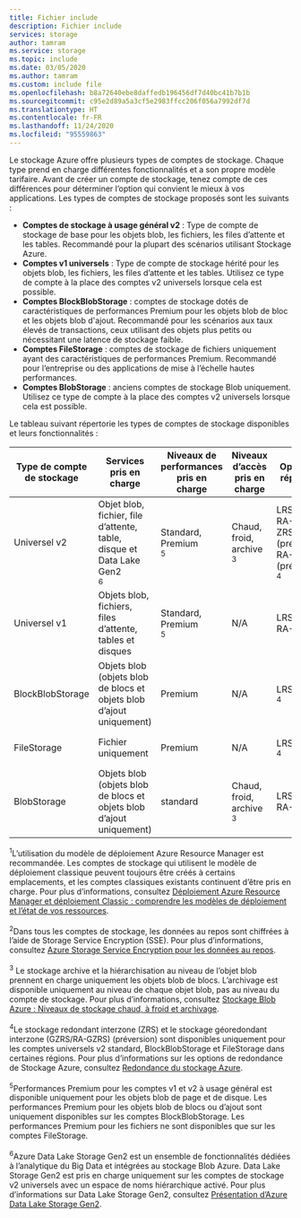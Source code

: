 ```yaml
---
title: Fichier include
description: Fichier include
services: storage
author: tamram
ms.service: storage
ms.topic: include
ms.date: 03/05/2020
ms.author: tamram
ms.custom: include file
ms.openlocfilehash: b8a72640ebe8daffedb196456df7d40bc41b7b1b
ms.sourcegitcommit: c95e2d89a5a3cf5e2983ffcc206f056a7992df7d
ms.translationtype: HT
ms.contentlocale: fr-FR
ms.lasthandoff: 11/24/2020
ms.locfileid: "95559863"
---
```

Le stockage Azure offre plusieurs types de comptes de stockage. Chaque type prend en charge différentes fonctionnalités et a son propre modèle tarifaire. Avant de créer un compte de stockage, tenez compte de ces différences pour déterminer l’option qui convient le mieux à vos applications. Les types de comptes de stockage proposés sont les suivants :

- **Comptes de stockage à usage général v2** : Type de compte de stockage de base pour les objets blob, les fichiers, les files d’attente et les tables. Recommandé pour la plupart des scénarios utilisant Stockage Azure.
- **Comptes v1 universels** : Type de compte de stockage hérité pour les objets blob, les fichiers, les files d’attente et les tables. Utilisez ce type de compte à la place des comptes v2 universels lorsque cela est possible.
- **Comptes BlockBlobStorage** : comptes de stockage dotés de caractéristiques de performances Premium pour les objets blob de bloc et les objets blob d'ajout. Recommandé pour les scénarios aux taux élevés de transactions, ceux utilisant des objets plus petits ou nécessitant une latence de stockage faible.
- **Comptes FileStorage** : comptes de stockage de fichiers uniquement ayant des caractéristiques de performances Premium. Recommandé pour l’entreprise ou des applications de mise à l’échelle hautes performances.
- **Comptes BlobStorage** : anciens comptes de stockage Blob uniquement. Utilisez ce type de compte à la place des comptes v2 universels lorsque cela est possible.

Le tableau suivant répertorie les types de comptes de stockage disponibles et leurs fonctionnalités :

| Type de compte de stockage | Services pris en charge                       | Niveaux de performances pris en charge      | Niveaux d’accès pris en charge         | Options de réplication               | Modèle de déploiement<div role="complementary" aria-labelledby="deployment-model"><sup>1</sup></div> | Chiffrement<div role="complementary" aria-labelledby="encryption"><sup>2</sup></div> |
|----------------------|------------------------------------------|-----------------------------|--------------------------------|-----------------------------------|------------------------------|------------------------|
| Universel v2   | Objet blob, fichier, file d’attente, table, disque et Data Lake Gen2<div role="complementary" aria-labelledby="data-lake-gen2"><sup>6</sup></div>      | Standard, Premium<div role="complementary" aria-labelledby="premium-performance"><sup>5</sup></div> | Chaud, froid, archive<div role="complementary" aria-labelledby="archive"><sup>3</sup></div> | LRS, GRS, RA-GRS, ZRS, GZRS (préversion), RA-GZRS (préversion)<div role="complementary" aria-labelledby="zone-redundant-storage"><sup>4</sup></div> | Gestionnaire de ressources             | Chiffré              |
| Universel v1   | Objets blob, fichiers, files d’attente, tables et disques       | Standard, Premium<div role="complementary" aria-labelledby="premium-performance"><sup>5</sup></div> | N/A                            | LRS, GRS, RA-GRS                  | Resource Manager, Classic    | Chiffré              |
| BlockBlobStorage   | Objets blob (objets blob de blocs et objets blob d’ajout uniquement) | Premium                       | N/A                            | LRS, ZRS<div role="complementary" aria-labelledby="zone-redundant-storage"><sup>4</sup></div>                               | Gestionnaire de ressources             | Chiffré              |
| FileStorage   | Fichier uniquement | Premium                       | N/A                            | LRS, ZRS<div role="complementary" aria-labelledby="zone-redundant-storage"><sup>4</sup></div>                               | Gestionnaire de ressources             | Chiffré              |
| BlobStorage         | Objets blob (objets blob de blocs et objets blob d’ajout uniquement) | standard                      | Chaud, froid, archive<div role="complementary" aria-labelledby="archive"><sup>3</sup></div> | LRS, GRS, RA-GRS                  | Gestionnaire de ressources             | Chiffré              |

<div id="deployment-model"><sup>1</sup>L’utilisation du modèle de déploiement Azure Resource Manager est recommandée. Les comptes de stockage qui utilisent le modèle de déploiement classique peuvent toujours être créés à certains emplacements, et les comptes classiques existants continuent d’être pris en charge. Pour plus d’informations, consultez <a href="/azure/azure-resource-manager/resource-manager-deployment-model">Déploiement Azure Resource Manager et déploiement Classic : comprendre les modèles de déploiement et l’état de vos ressources</a>.</div><br/>

<div id="encryption"><sup>2</sup>Dans tous les comptes de stockage, les données au repos sont chiffrées à l’aide de Storage Service Encryption (SSE). Pour plus d’informations, consultez <a href="/azure/storage/common/storage-service-encryption">Azure Storage Service Encryption pour les données au repos</a>.</div><br/>

<div id="archive"><sup>3</sup> Le stockage archive et la hiérarchisation au niveau de l’objet blob prennent en charge uniquement les objets blob de blocs. L’archivage est disponible uniquement au niveau de chaque objet blob, pas au niveau du compte de stockage. Pour plus d’informations, consultez <a href="/azure/storage/blobs/storage-blob-storage-tiers">Stockage Blob Azure : Niveaux de stockage chaud, à froid et archivage</a>.</div><br/>

<div id="zone-redundant-storage"><sup>4</sup>Le stockage redondant interzone (ZRS) et le stockage géoredondant interzone (GZRS/RA-GZRS) (préversion) sont disponibles uniquement pour les comptes universels v2 standard, BlockBlobStorage et FileStorage dans certaines régions. Pour plus d’informations sur les options de redondance de Stockage Azure, consultez <a href="/azure/storage/common/storage-redundancy">Redondance du stockage Azure</a>.</div><br/>

<div id="premium-performance"><sup>5</sup>Performances Premium pour les comptes v1 et v2 à usage général est disponible uniquement pour les objets blob de page et de disque. Les performances Premium pour les objets blob de blocs ou d’ajout sont uniquement disponibles sur les comptes BlockBlobStorage. Les performances Premium pour les fichiers ne sont disponibles que sur les comptes FileStorage.</div><br/>

<div id="data-lake-gen2"><sup>6</sup>Azure Data Lake Storage Gen2 est un ensemble de fonctionnalités dédiées à l’analytique du Big Data et intégrées au stockage Blob Azure. Data Lake Storage Gen2 est pris en charge uniquement sur les comptes de stockage v2 universels avec un espace de noms hiérarchique activé. Pour plus d’informations sur Data Lake Storage Gen2, consultez <a href="/azure/storage/blobs/data-lake-storage-introduction">Présentation d’Azure Data Lake Storage Gen2</a>.</div>